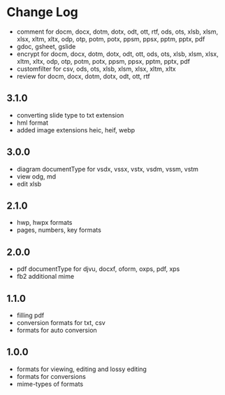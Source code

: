 # Change Log

- comment for docm, docx, dotm, dotx, odt, ott, rtf, ods, ots, xlsb, xlsm, xlsx, xltm, xltx, odp, otp, potm, potx, ppsm, ppsx, pptm, pptx, pdf
- gdoc, gsheet, gslide
- encrypt for docm, docx, dotm, dotx, odt, ott, ods, ots, xlsb, xlsm, xlsx, xltm, xltx, odp, otp, potm, potx, ppsm, ppsx, pptm, pptx, pdf
- customfilter for csv, ods, ots, xlsb, xlsm, xlsx, xltm, xltx
- review for docm, docx, dotm, dotx, odt, ott, rtf

## 3.1.0
- converting slide type to txt extension
- hml format
- added image extensions heic, heif, webp

## 3.0.0
- diagram documentType for vsdx, vssx, vstx, vsdm, vssm, vstm
- view odg, md
- edit xlsb

## 2.1.0
- hwp, hwpx formats
- pages, numbers, key formats

## 2.0.0
- pdf documentType for djvu,  docxf, oform, oxps, pdf, xps
- fb2 additional mime

## 1.1.0
- filling pdf
- conversion formats for txt, csv
- formats for auto conversion

## 1.0.0
- formats for viewing, editing and lossy editing
- formats for conversions
- mime-types of formats
